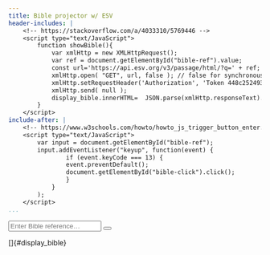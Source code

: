 ```yaml
---
title: Bible projector w/ ESV
header-includes: |
    <!-- https://stackoverflow.com/a/4033310/5769446 -->
    <script type="text/JavaScript">
        function showBible(){
            var xmlHttp = new XMLHttpRequest();
            var ref = document.getElementById("bible-ref").value;
            const url='https://api.esv.org/v3/passage/html/?q=' + ref;
            xmlHttp.open( "GET", url, false ); // false for synchronous request
            xmlHttp.setRequestHeader('Authorization', 'Token 448c252493e8d8edc58a2538f297db52b772963f');
            xmlHttp.send( null );
            display_bible.innerHTML=  JSON.parse(xmlHttp.responseText).passages;
        }
    </script>
include-after: |
    <!-- https://www.w3schools.com/howto/howto_js_trigger_button_enter.asp -->
    <script type="text/JavaScript">
        var input = document.getElementById("bible-ref");
        input.addEventListener("keyup", function(event) {
                if (event.keyCode === 13) {
                event.preventDefault();
                document.getElementById("bible-click").click();
                }
            }
        );
    </script>
...
```


<input type="text" placeholder="Enter Bible reference&hellip;" name="search" id="bible-ref">
<button type="button" onclick="showBible()" id="bible-click"><i class="fa fa-search"></i></button>

[]{#display_bible}
